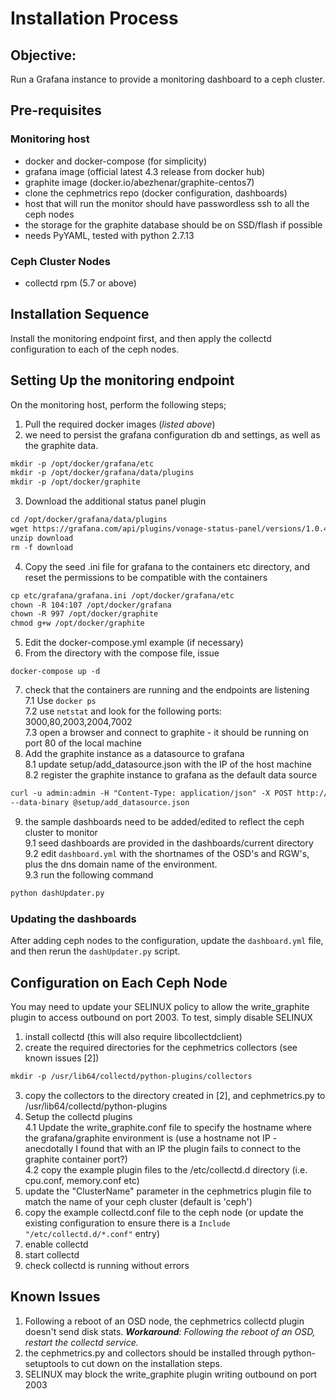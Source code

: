# Installation Process

## Objective:   
Run a Grafana instance to provide a monitoring dashboard to a ceph
cluster.

## Pre-requisites    
### Monitoring host  
- docker and docker-compose (for simplicity)  
- grafana image (official latest 4.3 release from docker hub)  
- graphite image (docker.io/abezhenar/graphite-centos7) 
- clone the cephmetrics repo (docker configuration, dashboards)
- host that will run the monitor should have passwordless ssh to all the ceph
nodes
- the storage for the graphite database should be on SSD/flash if possible
- needs PyYAML, tested with python 2.7.13

### Ceph Cluster Nodes
- collectd rpm (5.7 or above)

## Installation Sequence
Install the monitoring endpoint first, and then apply the collectd configuration
to each of the ceph nodes.  


## Setting Up the monitoring endpoint
On the monitoring host, perform the following steps;  
1. Pull the required docker images (*listed above*)   
2. we need to persist the grafana configuration db and settings, as well as the 
graphite data.  
```markdown
mkdir -p /opt/docker/grafana/etc
mkdir -p /opt/docker/grafana/data/plugins
mkdir -p /opt/docker/graphite
```
3. Download the additional status panel plugin
```markdown
cd /opt/docker/grafana/data/plugins
wget https://grafana.com/api/plugins/vonage-status-panel/versions/1.0.4/download
unzip download
rm -f download
```
4. Copy the seed .ini file for grafana to the containers etc directory, and reset
the permissions to be compatible with the containers
```markdown
cp etc/grafana/grafana.ini /opt/docker/grafana/etc
chown -R 104:107 /opt/docker/grafana
chown -R 997 /opt/docker/graphite
chmod g+w /opt/docker/graphite

```
5. Edit the docker-compose.yml example (if necessary)
6. From the directory with the compose file, issue  
```
docker-compose up -d
```
7. check that the containers are running and the endpoints are listening  
7.1 Use ```docker ps```  
7.2 use ```netstat``` and look for the following ports: 3000,80,2003,2004,7002  
7.3 open a browser and connect to graphite - it should be running on port 80 of
the local machine
8. Add the graphite instance as a datasource to grafana  
8.1 update setup/add_datasource.json with the IP of the host machine  
8.2 register the graphite instance to grafana as the default data source  
```markdown
curl -u admin:admin -H "Content-Type: application/json" -X POST http://localhost:3000/api/datasources \
--data-binary @setup/add_datasource.json
```
9. the sample dashboards need to be added/edited to reflect the ceph cluster to
monitor  
9.1 seed dashboards are provided in the dashboards/current directory   
9.2 edit ```dashboard.yml``` with the shortnames of the OSD's and RGW's, plus
the dns domain name of the environment.  
9.3 run the following command  
```markdown
python dashUpdater.py
```
  
  
### Updating the dashboards
After adding ceph nodes to the configuration, update the ```dashboard.yml``` 
file, and then rerun the ```dashUpdater.py``` script.


## Configuration on Each Ceph Node  
You may need to update your SELINUX policy to allow the write_graphite plugin
to access outbound on port 2003. To test, simply disable SELINUX  
1. install collectd (this will also require libcollectdclient)
2. create the required directories for the cephmetrics collectors (see known
issues [2])
```markdown
mkdir -p /usr/lib64/collectd/python-plugins/collectors
```
3. copy the collectors to the directory created in [2], and cephmetrics.py
to /usr/lib64/collectd/python-plugins
4. Setup the collectd plugins  
4.1 Update the write_graphite.conf file to specify the hostname where the 
grafana/graphite environment is (use a hostname not IP - anecdotally I found that
with an IP the plugin fails to connect to the graphite container port?)    
4.2 copy the example plugin files to the /etc/collectd.d directory (i.e. cpu.conf,
memory.conf etc)  
5. update the "ClusterName" parameter in the cephmetrics plugin file to match
 the name of your ceph cluster (default is 'ceph')
6. copy the example collectd.conf file to the ceph node (or update the existing
configuration to ensure there is a ```Include "/etc/collectd.d/*.conf"``` entry)
7. enable collectd
8. start collectd
9. check collectd is running without errors

## Known Issues
1. Following a reboot of an OSD node, the cephmetrics collectd plugin doesn't send disk 
stats. ***Workaround**: Following the reboot of an OSD, restart the collectd service.*  
2. the cephmetrics.py and collectors should be installed through python-setuptools to cut down on 
the installation steps.  
3. SELINUX may block the write_graphite plugin writing outbound on port 2003




